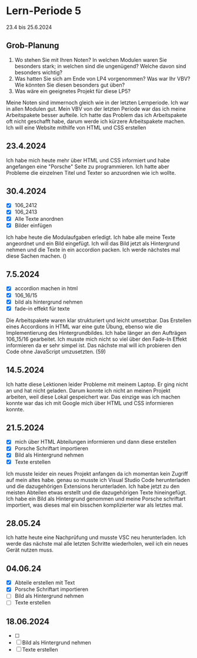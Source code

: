# Lern-Periode 5

23.4 bis 25.6.2024

## Grob-Planung

1. Wo stehen Sie mit Ihren Noten? In welchen Modulen waren Sie besonders stark; in welchen sind die ungenügend? Welche davon sind besonders wichtig?
2. Was hatten Sie sich am Ende von LP4 vorgenommen? Was war Ihr VBV? Wie könnten Sie diesen besonders gut üben?
4. Was wäre ein geeignetes Projekt für diese LP5?

Meine Noten sind immernoch gleich wie in der letzten Lernperiode. Ich war in allen Modulen gut.
Mein VBV von der letzten Periode war das ich meine Arbeitspakete besser aufteile. Ich hatte das Problem das ich Arbeitspakete oft nicht geschafft habe, darum werde ich kürzere Arbeitspakete machen.
Ich will eine Website mithilfe von HTML und CSS erstellen

## 23.4.2024

Ich habe mich heute mehr über HTML und CSS informiert und habe angefangen eine "Porsche" Seite zu programmieren. Ich hatte aber Probleme die einzelnen Titel und Texter so anzuordnen wie ich wollte.

## 30.4.2024

- [x] 106_2412
- [x] 106_2413
- [x] Alle Texte anordnen
- [x] Bilder einfügen

Ich habe heute die Modulaufgaben erledigt. Ich habe alle meine Texte angeordnet und ein Bild eingefügt. Ich will das Bild jetzt als Hintergrund nehmen und die Texte in ein accordion packen. Ich werde nächstes mal diese Sachen machen. ()

## 7.5.2024

- [x] accordion machen in html
- [x] 106_16/15
- [x] bild als hintergrund nehmen
- [x] fade-in effekt für texte

Die Arbeitspakete waren klar strukturiert und leicht umsetzbar. Das Erstellen eines Accordions in HTML war eine gute Übung, ebenso wie die Implementierung des Hintergrundbildes. Ich habe länger an den Aufträgen 106_15/16 gearbeitet. Ich musste mich nicht so viel über den Fade-In Effekt informieren da er sehr simpel ist. Das nächste mal will ich probieren den Code ohne JavaScript umzusetzten. (59)

## 14.5.2024

Ich hatte diese Lektionen leider Probleme mit meinem Laptop. Er ging nicht an und hat nicht geladen. Darum konnte ich nicht an meinen Projekt arbeiten, weil diese Lokal gespeichert war. Das einzige was ich machen konnte war das ich mit Google mich über HTML und CSS informieren konnte.


## 21.5.2024

- [x] mich über HTML Abteilungen informieren und dann diese erstellen
- [x] Porsche Schriftart importieren
- [x] Bild als Hintergrund nehmen
- [x] Texte erstellen

Ich musste leider ein neues Projekt anfangen da ich momentan kein Zugriff auf mein altes habe. genau so musste ich Visual Studio Code herunterladen und die dazugehörigen Extensions herunterladen. Ich habe jetzt zu den meisten Abteilen etwas erstellt und die dazugehörigen Texte hineingefügt. Ich habe ein Bild als Hintergrund genommen und meine Porsche schriftart importiert, was dieses mal ein bisschen komplizierter war als letztes mal. 

## 28.05.24

Ich hatte heute eine Nachprüfung und musste VSC neu herunterladen. Ich werde das nächste mal alle letzten Schritte wiederholen, weil ich ein neues Gerät nutzen muss.


## 04.06.24

- [x] Abteile erstellen mit Text
- [x] Porsche Schriftart importieren
- [ ] Bild als Hintergrund nehmen
- [ ] Texte erstellen

## 18.06.2024

- [ ] 
- [ ] Bild als Hintergrund nehmen
- [ ] Texte erstellen
